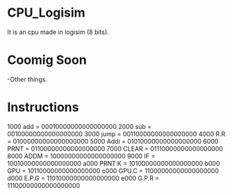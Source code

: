 # CPU_Logisim

It is an cpu made in logisim (8 bits).

# Coomig Soon

-Other things.

# Instructions
1000 add = 00010000000000000000
2000 sub = 00100000000000000000
3000 jump = 00110000000000000000
4000 R.R = 01000000000000000000
5000 Addi = 01010000000000000000
6000 PRNT = 01100000000000000000
7000 CLEAR = 01110000000000000000
8000 ADDM = 10000000000000000000
9000 IF  = 10010000000000000000
a000 PRNT:K = 10100000000000000000
b000 GPU = 10110000000000000000
c000 GPU.C = 11000000000000000000
d000 E.P.G = 11010000000000000000
e000 G.P.R = 11100000000000000000
